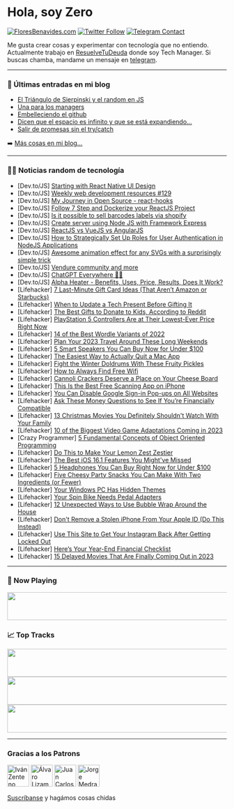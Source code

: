 # Hola, soy Zero

[![FloresBenavides.com](https://img.shields.io/website?down_message=oops&label=MiBlog&style=for-the-badge&up_message=online&url=https%3A%2F%2Ffloresbenavides.com)](https://floresbenavides.com) [![Twitter Follow](https://img.shields.io/twitter/follow/ZeroDragon?color=%231DA1F2&label=Follow&logo=twitter&logoColor=ffffff&style=for-the-badge)](https://twitter.com/zerodragon) [![Telegram Contact](https://img.shields.io/badge/escr%C3%ADbeme-ZeroDragon-%2326A5E4?style=for-the-badge&logo=telegram)](https://t.me/zerodragon)

Me gusta crear cosas y experimentar con tecnología que no entiendo.
Actualmente trabajo en [ResuelveTuDeuda](http://github.com/resuelve) donde soy Tech Manager.
Si buscas chamba, mandame un mensaje en [telegram](https://t.me/zerodragon).

---

### 📕 Últimas entradas en mi blog
<!-- BLOG-POST-LIST:START -->
- [El Triángulo de Sierpinski y el random en JS](https://floresbenavides.com/el-triangulo-de-sierpinski-y-el-random-en-js/)
- [Una para los managers](https://floresbenavides.com/una-para-los-managers/)
- [Embelleciendo el github](https://floresbenavides.com/embelleciendo-el-github/)
- [Dicen que el espacio es infinito y que se está expandiendo…](https://floresbenavides.com/dicen-que-el-espacio-es-infinito-y-que-se-esta-expandiendo/)
- [Salir de promesas sin el try/catch](https://floresbenavides.com/salir-de-promesas-sin-el-try-catch/)
<!-- BLOG-POST-LIST:END -->

➡️ [Más cosas en mi blog...](https://floresbenavides.com)

---

### 👨‍💻 Noticias random de tecnología
<!-- TECH-POSTS:START -->
- [Dev.to/JS] [Starting with React Native UI Design](https://dev.to/silentashish/starting-with-react-native-ui-design-3nh1)
- [Dev.to/JS] [Weekly web development resources #129](https://dev.to/vincenius/weekly-web-development-resources-129-206e)
- [Dev.to/JS] [My Journey in Open Source - react-hooks](https://dev.to/cadienvan/my-journey-in-open-source-react-hooks-133)
- [Dev.to/JS] [Follow 7 Step and Dockerize your ReactJS Project](https://dev.to/imkrunalkanojiya/follow-7-step-and-dockerize-your-reactjs-project-4j7b)
- [Dev.to/JS] [Is it possible to sell barcodes labels via shopify](https://dev.to/munirah01032011/is-it-possible-to-sell-barcodes-labels-via-shopify-30pe)
- [Dev.to/JS] [Create server using Node JS with Framework Express](https://dev.to/zettasoft/create-server-using-node-js-with-framework-express-39d9)
- [Dev.to/JS] [ReactJS vs VueJS vs AngularJS](https://dev.to/imkrunalkanojiya/reactjs-vs-vuejs-vs-angularjs-2351)
- [Dev.to/JS] [How to Strategically Set Up Roles for User Authentication in NodeJS Applications](https://dev.to/ugorji_simon/how-to-strategically-set-up-roles-for-user-authentication-in-nodejs-applications-1ah7)
- [Dev.to/JS] [Awesome animation effect for any SVGs with a surprisingly simple trick](https://dev.to/mohsenkamrani/awesome-animation-effect-for-any-svgs-with-a-surprisingly-simple-trick-3c1b)
- [Dev.to/JS] [Vendure community and more](https://dev.to/dailydevtips1/vendure-community-and-more-49ei)
- [Dev.to/JS] [ChatGPT Everywhere 🤖✨](https://dev.to/vaibhavacharya/chatgpt-everywhere-aje)
- [Dev.to/JS] [Alpha Heater - Benefits, Uses, Price, Results, Does It Work?](https://dev.to/alphaheater2/alpha-heater-benefits-uses-price-results-does-it-work-3n68)
- [Lifehacker] [7 Last-Minute Gift Card Ideas &lpar;That Aren’t Amazon or Starbucks&rpar;](https://lifehacker.com/7-last-minute-gift-card-ideas-that-aren-t-amazon-or-st-1849916244)
- [Lifehacker] [When to Update a Tech Present Before Gifting It](https://lifehacker.com/when-to-update-a-tech-present-before-gifting-it-1849915760)
- [Lifehacker] [The Best Gifts to Donate to Kids, According to Reddit](https://lifehacker.com/the-best-gifts-to-donate-to-kids-according-to-reddit-1849915324)
- [Lifehacker] [PlayStation 5 Controllers Are at Their Lowest-Ever Price Right Now](https://lifehacker.com/playstation-5-controllers-are-at-their-lowest-ever-pric-1849915503)
- [Lifehacker] [14 of the Best Wordle Variants of 2022](https://lifehacker.com/14-of-the-best-wordle-variants-of-2022-1849915931)
- [Lifehacker] [Plan Your 2023 Travel Around These Long Weekends](https://lifehacker.com/plan-your-2023-travel-around-these-long-weekends-1849915406)
- [Lifehacker] [5 Smart Speakers You Can Buy Now for Under $100](https://lifehacker.com/5-smart-speakers-you-can-buy-now-for-under-100-1849912921)
- [Lifehacker] [The Easiest Way to Actually Quit a Mac App](https://lifehacker.com/the-easiest-way-to-actually-quit-a-mac-app-1849913743)
- [Lifehacker] [Fight the Winter Doldrums With These Fruity Pickles](https://lifehacker.com/fight-the-winter-doldrums-with-these-fruity-pickles-1849913637)
- [Lifehacker] [How to Always Find Free Wifi](https://lifehacker.com/how-to-always-find-free-wifi-1849914769)
- [Lifehacker] [Cannoli Crackers Deserve a Place on Your Cheese Board](https://lifehacker.com/cannoli-crackers-deserve-a-place-on-your-cheese-board-1849914856)
- [Lifehacker] [This Is the Best Free Scanning App on iPhone](https://lifehacker.com/this-is-the-best-free-scanning-app-on-iphone-1849913793)
- [Lifehacker] [You Can Disable Google Sign-in Pop-ups on All Websites](https://lifehacker.com/you-can-disable-google-sign-in-pop-ups-on-all-websites-1849913714)
- [Lifehacker] [Ask These Money Questions to See If You’re Financially Compatible](https://lifehacker.com/ask-these-money-questions-to-see-if-you-re-financially-1849912470)
- [Lifehacker] [13 Christmas Movies You Definitely Shouldn&#39;t Watch With Your Family](https://lifehacker.com/13-christmas-movies-you-definitely-shouldnt-watch-with-1849909685)
- [Lifehacker] [10 of the Biggest Video Game Adaptations Coming in 2023](https://lifehacker.com/10-of-the-biggest-video-game-adaptations-coming-in-2023-1849913317)
- [Crazy Programmer] [5 Fundamental Concepts of Object Oriented Programming](https://www.thecrazyprogrammer.com/2022/12/concepts-of-object-oriented-programming.html)
- [Lifehacker] [Do This to Make Your Lemon Zest Zestier](https://lifehacker.com/do-this-to-make-your-lemon-zest-zestier-1849911296)
- [Lifehacker] [The Best iOS 16.1 Features You Might&#39;ve Missed](https://lifehacker.com/the-best-ios-16-1-features-you-mightve-missed-1849910887)
- [Lifehacker] [5 Headphones You Can Buy Right Now for Under $100](https://lifehacker.com/5-headphones-you-can-buy-right-now-for-under-100-1849910889)
- [Lifehacker] [Five Cheesy Party Snacks You Can Make With Two Ingredients &lpar;or Fewer&rpar;](https://lifehacker.com/five-cheesy-party-snacks-you-can-make-with-two-ingredie-1849910916)
- [Lifehacker] [Your Windows PC Has Hidden Themes](https://lifehacker.com/your-windows-pc-has-hidden-themes-1849911491)
- [Lifehacker] [Your Spin Bike Needs Pedal Adapters](https://lifehacker.com/your-spin-bike-needs-pedal-adapters-1849911520)
- [Lifehacker] [12 Unexpected Ways to Use Bubble Wrap Around the House](https://lifehacker.com/12-unexpected-ways-to-use-bubble-wrap-around-the-house-1849911360)
- [Lifehacker] [Don&#39;t Remove a Stolen iPhone From Your Apple ID &lpar;Do This Instead&rpar;](https://lifehacker.com/dont-remove-a-stolen-iphone-from-your-apple-id-do-this-1849910519)
- [Lifehacker] [Use This Site to Get Your Instagram Back After Getting Locked Out](https://lifehacker.com/use-this-site-to-get-your-instagram-back-after-getting-1849910487)
- [Lifehacker] [Here’s Your Year-End Financial Checklist](https://lifehacker.com/here-s-your-year-end-financial-checklist-1849910676)
- [Lifehacker] [15 Delayed Movies That Are Finally Coming Out in 2023](https://lifehacker.com/15-delayed-movies-that-are-finally-coming-out-in-2023-1849908964)<!-- TECH-POSTS:END -->

---

### 🎵 Now Playing
<a href="https://spotify-now-playing-dun.vercel.app/now-playing?open"><img src="https://spotify-now-playing-dun.vercel.app/now-playing" width="540" height="64"></a>

### 📈 Top Tracks
<a href="https://spotify-now-playing-dun.vercel.app/top-tracks?i=1&open"><img src="https://spotify-now-playing-dun.vercel.app/top-tracks?i=1" width="540" height="64"></a>
<a href="https://spotify-now-playing-dun.vercel.app/top-tracks?i=2&open"><img src="https://spotify-now-playing-dun.vercel.app/top-tracks?i=2" width="540" height="64"></a>
<a href="https://spotify-now-playing-dun.vercel.app/top-tracks?i=3&open"><img src="https://spotify-now-playing-dun.vercel.app/top-tracks?i=3" width="540" height="64"></a>

---

### Gracias a los Patrons
[<img src="https://avatars.githubusercontent.com/u/243380?v=4" alt="Iván Zenteno" width="50px">](https://github.com/k001) [<img src="https://avatars.githubusercontent.com/u/19955639?v=4" alt="Álvaro Lizama" width="50px">](https://github.com/alvarolizama) [<img src="https://avatars.githubusercontent.com/u/2718753?v=4" alt="Juan Carlos Ruiz" width="50px">](https://github.com/JuanCrg90) [<img src="https://avatars.githubusercontent.com/u/37025?v=4" alt="Jorge Medrano" width="50px">](https://github.com/h1pp1e) 

[Suscríbanse](https://www.patreon.com/zerodragon) y hagámos cosas chidas
